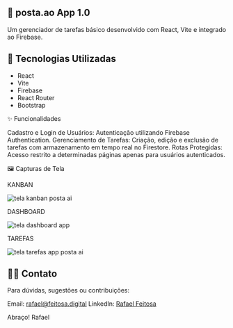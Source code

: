 ## 📝 posta.ao App 1.0

Um gerenciador de tarefas básico desenvolvido com React, Vite e integrado ao Firebase.

## 🚀 Tecnologias Utilizadas

- React
- Vite
- Firebase
- React Router
- Bootstrap

✨ Funcionalidades

Cadastro e Login de Usuários: Autenticação utilizando Firebase Authentication.
Gerenciamento de Tarefas: Criação, edição e exclusão de tarefas com armazenamento em tempo real no Firestore.
Rotas Protegidas: Acesso restrito a determinadas páginas apenas para usuários autenticados.​

🖼️ Capturas de Tela

KANBAN

![tela kanban posta ai](https://github.com/user-attachments/assets/f207de22-fb2a-426e-973f-493bfa84ea84)

DASHBOARD

![tela dashboard app](https://github.com/user-attachments/assets/28d28cf8-f7c4-4cf1-a3a0-acd5ff9eb1e3)

TAREFAS

![tela tarefas app posta ai](https://github.com/user-attachments/assets/ea412636-9655-4e7f-a69d-2a80e79e01d4)


## 🙋‍♂️ Contato

Para dúvidas, sugestões ou contribuições:​

Email: rafael@feitosa.digital
LinkedIn: [Rafael Feitosa](https://www.linkedin.com/in/rafael-feitosa7/)

Abraço!
Rafael
